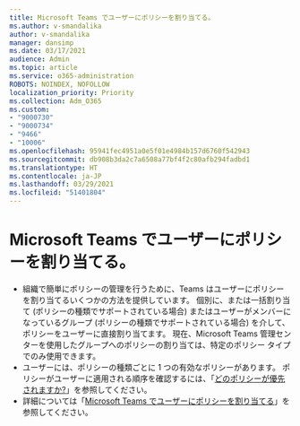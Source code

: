 ```yaml
---
title: Microsoft Teams でユーザーにポリシーを割り当てる。
ms.author: v-smandalika
author: v-smandalika
manager: dansimp
ms.date: 03/17/2021
audience: Admin
ms.topic: article
ms.service: o365-administration
ROBOTS: NOINDEX, NOFOLLOW
localization_priority: Priority
ms.collection: Adm_O365
ms.custom:
- "9000730"
- "9000734"
- "9466"
- "10006"
ms.openlocfilehash: 95941fec4951a0e5f01e4984b157d6760f542943
ms.sourcegitcommit: db908b3da2c7a6508a77bf4f2c80afb294fadbd1
ms.translationtype: HT
ms.contentlocale: ja-JP
ms.lasthandoff: 03/29/2021
ms.locfileid: "51401804"
---
```

# <a name="assign-policies-in-microsoft-teams"></a>Microsoft Teams でユーザーにポリシーを割り当てる。

- 組織で簡単にポリシーの管理を行うために、Teams はユーザーにポリシーを割り当てるいくつかの方法を提供しています。 個別に、または一括割り当て (ポリシーの種類でサポートされている場合) またはユーザーがメンバーになっているグループ (ポリシーの種類でサポートされている場合) を介して、ポリシーをユーザーに直接割り当てます。  現在、Microsoft Teams 管理センターを使用したグループへのポリシーの割り当ては、特定のポリシー タイプでのみ使用できます。 
- ユーザーには、ポリシーの種類ごとに 1 つの有効なポリシーがあります。 ポリシーがユーザーに適用される順序を確認するには、「[どのポリシーが優先されますか?](https://docs.microsoft.com/microsoftteams/assign-policies#which-policy-takes-precedence)」を参照してください。
- 詳細については「[Microsoft Teams でユーザーにポリシーを割り当てる](https://docs.microsoft.com/microsoftteams/assign-policies)」を参照してください。
